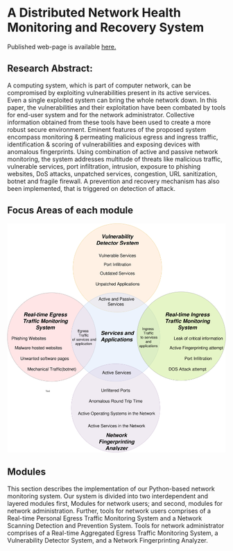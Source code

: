 # A Distributed Network Health Monitoring and Recovery System

Published web-page is available <a href="https://newtein.github.io/network_monitoring/" target="_blank"> here.</a>

## Research Abstract: 
A computing system, which is part of computer network, can be compromised by exploiting vulnerabilities present in its active services. Even a single exploited system can bring the whole network down. In this paper, the vulnerabilities and their exploitation have been combated by tools for end-user system and for the network administrator. Collective information obtained from these tools have been used to create a more robust secure environment. Eminent features of the proposed system encompass monitoring & permeating malicious egress and ingress traffic, identification & scoring of vulnerabilities and exposing devices with anomalous fingerprints. Using combination of active and passive network monitoring, the system addresses multitude of threats like malicious traffic, vulnerable services, port infiltration, intrusion, exposure to phishing websites, DoS attacks, unpatched services, congestion, URL sanitization, botnet and fragile firewall. A prevention and recovery mechanism has also been implemented, that is triggered on detection of attack.

## Focus Areas of each module

![alt text](https://raw.githubusercontent.com/newtein/network_monitoring/master/images/compendious_venn.jpg)

## Modules

This section describes the implementation of our Python-based network monitoring system. Our system is divided into two interdependent and layered modules first, Modules for network users; and second, modules for network administration. Further, tools for network users comprises of a Real-time Personal Egress Traffic Monitoring System and a Network Scanning Detection and Prevention System. Tools for network administrator comprises of a Real-time Aggregated Egress Traffic Monitoring System, a Vulnerability Detector System, and a Network Fingerprinting Analyzer.



